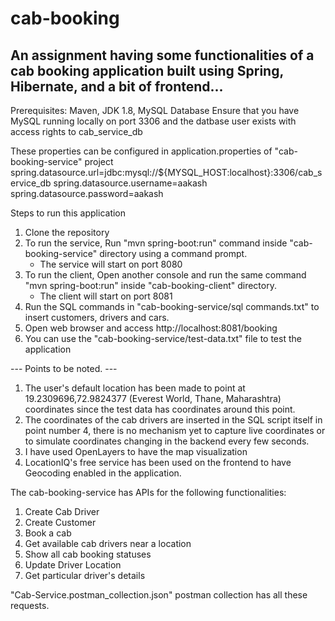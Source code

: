 # cab-booking
An assignment having some functionalities of a cab booking application built using Spring, Hibernate, and a bit of frontend...  
------------------------------------------------------------------------------------------------------------------------------

Prerequisites: Maven, JDK 1.8, MySQL Database
Ensure that you have MySQL running locally on port 3306 and the datbase user exists with access rights to cab_service_db

These properties can be configured in application.properties of "cab-booking-service" project
spring.datasource.url=jdbc:mysql://${MYSQL_HOST:localhost}:3306/cab_service_db
spring.datasource.username=aakash
spring.datasource.password=aakash

Steps to run this application

1. Clone the repository
2. To run the service, Run "mvn spring-boot:run" command inside "cab-booking-service" directory using a command prompt.
   - The service will start on port 8080
3. To run the client, Open another console and run the same command "mvn spring-boot:run" inside "cab-booking-client" directory.
   - The client will start on port 8081
4. Run the SQL commands in "cab-booking-service/sql commands.txt" to insert customers, drivers and cars.
5. Open web browser and access http://localhost:8081/booking 
6. You can use the "cab-booking-service/test-data.txt" file to test the application

--- Points to be noted. ---
1. The user's default location has been made to point at 19.2309696,72.9824377 (Everest World, Thane, Maharashtra) coordinates since the test data has coordinates around this point.
2. The coordinates of the cab drivers are inserted in the SQL script itself in point number 4, there is no mechanism yet to capture live coordinates or to simulate coordinates changing in the backend every few seconds.
3. I have used OpenLayers to have the map visualization
4. LocationIQ's free service has been used on the frontend to have Geocoding enabled in the application. 

The cab-booking-service has APIs for the following functionalities:

1. Create Cab Driver
2. Create Customer
3. Book a cab
4. Get available cab drivers near a location
5. Show all cab booking statuses
6. Update Driver Location
7. Get particular driver's details

"Cab-Service.postman_collection.json" postman collection has all these requests.

